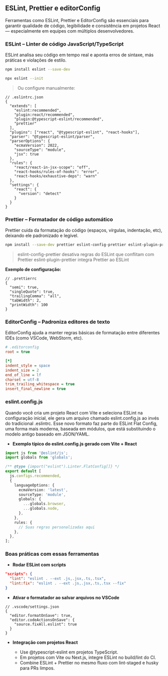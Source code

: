## ESLint, Prettier e editorConfig

Ferramentas como ESLint, Prettier e EditorConfig são essenciais para garantir qualidade de código, legibilidade e consistência em projetos React — especialmente em equipes com múltiplos desenvolvedores.

### ESLint – Linter de código JavaScript/TypeScript

ESLint analisa seu código em tempo real e aponta erros de sintaxe, más práticas e violações de estilo.

```bash
npm install eslint --save-dev

npx eslint --init
```

> Ou configure manualmente:

```jsonc
// .eslintrc.json
{
  "extends": [
    "eslint:recommended",
    "plugin:react/recommended",
    "plugin:@typescript-eslint/recommended",
    "prettier"
  ],
  "plugins": ["react", "@typescript-eslint", "react-hooks"],
  "parser": "@typescript-eslint/parser",
  "parserOptions": {
    "ecmaVersion": 2022,
    "sourceType": "module",
    "jsx": true
  },
  "rules": {
    "react/react-in-jsx-scope": "off",
    "react-hooks/rules-of-hooks": "error",
    "react-hooks/exhaustive-deps": "warn"
  },
  "settings": {
    "react": {
      "version": "detect"
    }
  }
}
```

### Prettier – Formatador de código automático

Prettier cuida da formatação do código (espaços, vírgulas, indentação, etc), deixando ele padronizado e legível.

```bash
npm install --save-dev prettier eslint-config-prettier eslint-plugin-prettier
```

> eslint-config-prettier desativa regras do ESLint que conflitam com Prettier
> eslint-plugin-prettier integra Prettier ao ESLint

**Exemplo de configuração:**

```jsonc
// .prettierrc
{
  "semi": true,
  "singleQuote": true,
  "trailingComma": "all",
  "tabWidth": 2,
  "printWidth": 100
}
```

### EditorConfig – Padroniza editores de texto

EditorConfig ajuda a manter regras básicas de formatação entre diferentes IDEs (como VSCode, WebStorm, etc).

```ini
# .editorconfig
root = true

[*]
indent_style = space
indent_size = 2
end_of_line = lf
charset = utf-8
trim_trailing_whitespace = true
insert_final_newline = true
```

### eslint.config.js

Quando você cria um projeto React com Vite e seleciona ESLint na configuração inicial, ele gera um arquivo chamado eslint.config.js ao invés do tradicional .eslintrc. Esse novo formato faz parte do ESLint Flat Config, uma forma mais moderna, baseada em módulos, que está substituindo o modelo antigo baseado em JSON/YAML.

* **Exemplo típico do eslint.config.js gerado com Vite + React**

```ts
import js from '@eslint/js';
import globals from 'globals';

/** @type {import("eslint").Linter.FlatConfig[]} */
export default [
  js.configs.recommended,
  {
    languageOptions: {
      ecmaVersion: 'latest',
      sourceType: 'module',
      globals: {
        ...globals.browser,
        ...globals.node,
      },
    },
    rules: {
      // Suas regras personalizadas aqui
    },
  },
];
```

### Boas práticas com essas ferramentas

* **Rodar ESLint com scripts**

```json
"scripts": {
  "lint": "eslint . --ext .js,.jsx,.ts,.tsx",
  "lint:fix": "eslint . --ext .js,.jsx,.ts,.tsx --fix"
}
```

* **Ativar o formatador ao salvar arquivos no VSCode**

```jsonc
// .vscode/settings.json
{
  "editor.formatOnSave": true,
  "editor.codeActionsOnSave": {
    "source.fixAll.eslint": true
  }
}
```

* **Integração com projetos React**

    * Use @typescript-eslint em projetos TypeScript.
    * Em projetos com Vite ou Next.js, integre ESLint no build/lint do CI.
    * Combine ESLint + Prettier no mesmo fluxo com lint-staged e husky para PRs limpos.

